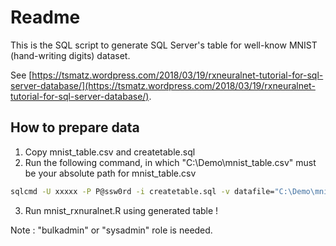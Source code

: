 # Readme

This is the SQL script to generate SQL Server's table for well-know MNIST (hand-writing digits) dataset.

See [https://tsmatz.wordpress.com/2018/03/19/rxneuralnet-tutorial-for-sql-server-database/](https://tsmatz.wordpress.com/2018/03/19/rxneuralnet-tutorial-for-sql-server-database/).

## How to prepare data

1. Copy mnist_table.csv and createtable.sql
2. Run the following command, in which "C:\Demo\mnist_table.csv" must be your absolute path for mnist_table.csv

```bash
sqlcmd -U xxxxx -P P@ssw0rd -i createtable.sql -v datafile="C:\Demo\mnist_table.csv"
```

3. Run mnist_rxnuralnet.R using generated table !

Note : "bulkadmin" or "sysadmin" role is needed.